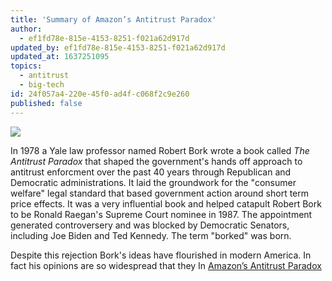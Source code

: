 ```yaml
---
title: 'Summary of Amazon’s Antitrust Paradox'
author:
  - ef1fd78e-815e-4153-8251-f021a62d917d
updated_by: ef1fd78e-815e-4153-8251-f021a62d917d
updated_at: 1637251095
topics:
  - antitrust
  - big-tech
id: 24f057a4-220e-45f0-ad4f-c068f2c9e260
published: false
---
```

![](/assets/robert_bork.jpeg)

In 1978 a Yale law professor named Robert Bork wrote a book called _The Antitrust Paradox_ that shaped the government's hands off approach to antitrust enforcment over the past 40 years through Republican and Democratic administrations. It laid the groundwork for the "consumer welfare" legal standard that based government action around short term price effects. It was a very influential book and helped catapult Robert Bork to be Ronald Raegan's Supreme Court nominee in 1987. The appointment generated controversery and was blocked by Democratic Senators, including Joe Biden and Ted Kennedy. The term "borked" was born.

Despite this rejection Bork's ideas have flourished in modern America. In fact his opinions are so widespread that they In [Amazon’s Antitrust Paradox](/assets/amazon-antitrust-paradox.pdf)